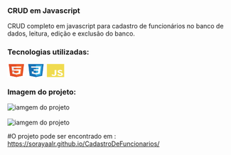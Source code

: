 <h3>CRUD em Javascript</h3>

CRUD completo em javascript para cadastro de funcionários no banco de dados, leitura, edição e exclusão do banco.<br>

<h3>Tecnologias utilizadas:</h3>
<div style="display: inline_block">
  <img align="center" alt="HTML" height="30" width="40" src="https://raw.githubusercontent.com/devicons/devicon/master/icons/html5/html5-original.svg">
  <img align="center" alt="CSS" height="30" width="40" src="https://raw.githubusercontent.com/devicons/devicon/master/icons/css3/css3-original.svg">
  <img align="center" alt="Js" height="30" width="40" src="https://raw.githubusercontent.com/devicons/devicon/master/icons/javascript/javascript-plain.svg">
</div>

<h3>Imagem do projeto:</h3>
<div>
<img width="500px" src="https://i.imgur.com/INcUktI.png" alt="iamgem do projeto" ><br><br>
<img width="500px" src="https://i.imgur.com/73tBT7g.png" alt="iamgem do projeto" >
</div>

#O projeto pode ser encontrado em : https://sorayaalr.github.io/CadastroDeFuncionarios/


